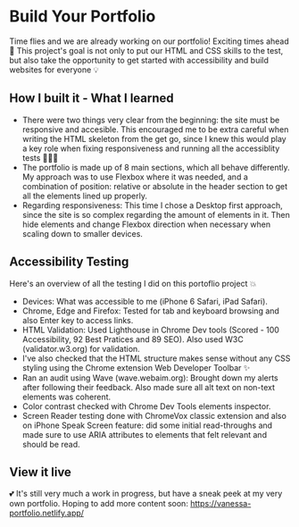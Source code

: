 # Build Your Portfolio
Time flies and we are already working on our portfolio! Exciting times ahead 🎉 This project's goal is not only to put our HTML and CSS skills to the test, but also take the opportunity to get started with accessibility and build websites for everyone 💡

## How I built it - What I learned
- There were two things very clear from the beginning: the site must be responsive and accesible. This encouraged me to be extra careful when writing the HTML skeleton from the get go, since I knew this would play a key role when fixing responsiveness and running all the accessiblity tests 💪👩‍💻
- The portfolio is made up of 8 main sections, which all behave differently. My approach was to use Flexbox where it was needed, and a combination of position: relative or absolute in the header section to get all the elements lined up properly.
- Regarding responsiveness: This time I chose a Desktop first approach, since the site is so complex regarding the amount of elements in it. Then hide elements and change Flexbox direction when necessary when scaling down to smaller devices.

## Accessibility Testing
Here's an overview of all the testing I did on this portoflio project 💥
- Devices: What was accessible to me (iPhone 6 Safari, iPad Safari).
- Chrome, Edge and Firefox: Tested for tab and keyboard browsing and also Enter key to access links.
- HTML Validation: Used Lighthouse in Chrome Dev tools (Scored - 100 Accessibility, 92 Best Pratices and 89 SEO). Also used W3C (validator.w3.org) for validation.
- I've also checked that the HTML structure makes sense without any CSS styling using the Chrome extension Web Developer Toolbar ✨
- Ran an audit using Wave (wave.webaim.org): Brought down my alerts after following their feedback. Also made sure all alt text on non-text elements was coherent.
- Color contrast checked with Chrome Dev Tools elements inspector.
- Screen Reader testing done with ChromeVox classic extension and also on iPhone Speak Screen feature: did some initial read-throughs and made sure to use ARIA attributes to elements that felt relevant and should be read.

## View it live
💕 It's still very much a work in progress, but have a sneak peek at my very own portfolio. Hoping to add more content soon: https://vanessa-portfolio.netlify.app/
